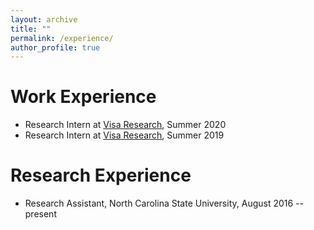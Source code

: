 ```yaml
---
layout: archive
title: ""
permalink: /experience/
author_profile: true
---
```



Work Experience
======
* Research Intern at [Visa Research](https://usa.visa.com/about-visa/visa-research.html), Summer 2020
* Research Intern at [Visa Research](https://usa.visa.com/about-visa/visa-research.html), Summer 2019
 
Research Experience
======
* Research Assistant, North Carolina State University, August 2016 -- present
